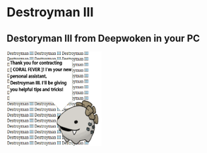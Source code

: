 # Destroyman III
## Destoryman III from Deepwoken in your PC
<img src="About/image0.png" width="215" height="215"/>
